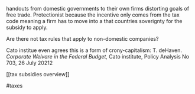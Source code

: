 handouts from domestic governments to their own firms distorting goals of free trade.  Protectionist because the incentive only comes from the tax code meaning a firm has to move into a that countries soverignty for the subsidy to apply.  

Are there not tax rules that apply to non-domestic companies?

Cato institue even agrees this is a form of crony-capitalism:
T. deHaven. *Corporate Welvare in the Federal Budget,* Cato institute, Policy Analysis No 703, 26 July 20212

[[tax subsidies overview]]

#taxes 